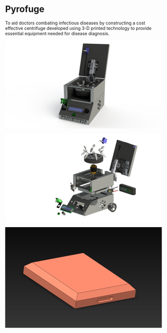 # Pyrofuge
To aid doctors combating infectious diseases by constructing a cost effective centrifuge developed using 3-D printed technology to provide essential equipment needed for disease diagnosis.

![alt text](https://github.com/teamprometheus/Pyrofuge/blob/master/Test%20Pic%20Complete%20(1).png)

![alt text](https://github.com/teamprometheus/Pyrofuge/blob/master/Test%20Pic%20Explode%20Complete%201.png)

![alt text](https://github.com/cnaik2/3D-Printed-Centrifuge-Lab/blob/master/lid.PNG)
